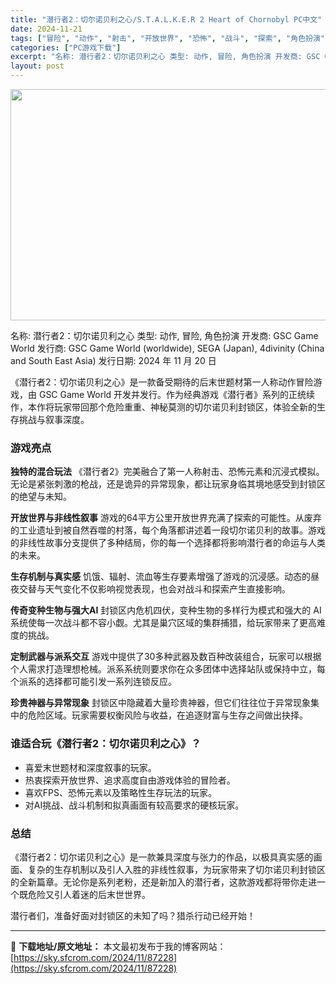 ```yaml
---
title: "潜行者2：切尔诺贝利之心/S.T.A.L.K.E.R 2 Heart of Chornobyl PC中文"
date: 2024-11-21
tags: ["冒险", "动作", "射击", "开放世界", "恐怖", "战斗", "探索", "角色扮演"]
categories: ["PC游戏下载"]
excerpt: "名称: 潜行者2：切尔诺贝利之心 类型: 动作, 冒险, 角色扮演 开发商: GSC Game World 发行商: GSC Game World (worldwide), SEGA (Japan), 4divinity (China and South East Asia) 发行日期: 2024 &hellip;"
layout: post
---
```


<img class="aligncenter size-full wp-image-87229" src="https://sky.sfcrom.com/wp-content/uploads/2024/11/2024112102303166.webp" alt="" width="660" height="370" />

名称: 潜行者2：切尔诺贝利之心
类型: 动作, 冒险, 角色扮演
开发商: GSC Game World
发行商: GSC Game World (worldwide), SEGA (Japan), 4divinity (China and South East Asia)
发行日期: 2024 年 11 月 20 日

《潜行者2：切尔诺贝利之心》是一款备受期待的后末世题材第一人称动作冒险游戏，由 GSC Game World 开发并发行。作为经典游戏《潜行者》系列的正统续作，本作将玩家带回那个危险重重、神秘莫测的切尔诺贝利封锁区，体验全新的生存挑战与叙事深度。
<h3>游戏亮点</h3>
<strong>独特的混合玩法</strong>
《潜行者2》完美融合了第一人称射击、恐怖元素和沉浸式模拟。无论是紧张刺激的枪战，还是诡异的异常现象，都让玩家身临其境地感受到封锁区的绝望与未知。

<strong>开放世界与非线性叙事</strong>
游戏的64平方公里开放世界充满了探索的可能性。从废弃的工业遗址到被自然吞噬的村落，每个角落都讲述着一段切尔诺贝利的故事。游戏的非线性故事分支提供了多种结局，你的每一个选择都将影响潜行者的命运与人类的未来。

<strong>生存机制与真实感</strong>
饥饿、辐射、流血等生存要素增强了游戏的沉浸感。动态的昼夜交替与天气变化不仅影响视觉表现，也会对战斗和探索产生直接影响。

<strong>传奇变种生物与强大AI</strong>
封锁区内危机四伏，变种生物的多样行为模式和强大的 AI 系统使每一次战斗都不容小觑。尤其是巢穴区域的集群捕猎，给玩家带来了更高难度的挑战。

<strong>定制武器与派系交互</strong>
游戏中提供了30多种武器及数百种改装组合，玩家可以根据个人需求打造理想枪械。派系系统则要求你在众多团体中选择站队或保持中立，每个派系的选择都可能引发一系列连锁反应。

<strong>珍贵神器与异常现象</strong>
封锁区中隐藏着大量珍贵神器，但它们往往位于异常现象集中的危险区域。玩家需要权衡风险与收益，在追逐财富与生存之间做出抉择。
<h3>谁适合玩《潜行者2：切尔诺贝利之心》？</h3>
<ul>
 	<li>喜爱末世题材和深度叙事的玩家。</li>
 	<li>热衷探索开放世界、追求高度自由游戏体验的冒险者。</li>
 	<li>喜欢FPS、恐怖元素以及策略性生存玩法的玩家。</li>
 	<li>对AI挑战、战斗机制和拟真画面有较高要求的硬核玩家。</li>
</ul>
<h3>总结</h3>
《潜行者2：切尔诺贝利之心》是一款兼具深度与张力的作品，以极具真实感的画面、复杂的生存机制以及引人入胜的非线性叙事，为玩家带来了切尔诺贝利封锁区的全新篇章。无论你是系列老粉，还是新加入的潜行者，这款游戏都将带你走进一个既危险又引人着迷的后末世世界。

潜行者们，准备好面对封锁区的未知了吗？猎杀行动已经开始！

---
📖 **下载地址/原文地址：** 本文最初发布于我的博客网站：[https://sky.sfcrom.com/2024/11/87228](https://sky.sfcrom.com/2024/11/87228)

